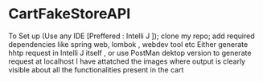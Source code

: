 # CartFakeStoreAPI
To Set up (Use any IDE [Preffered : Intelli J ]);
clone my repo;
add required dependencies like spring web, lombok , webdev tool etc
Either generate hhtp request in Intelli J itself , or use PostMan dektop version to generate request at localhost
I have attatched the images where output is clearly visible about all the functionalities present in the cart
